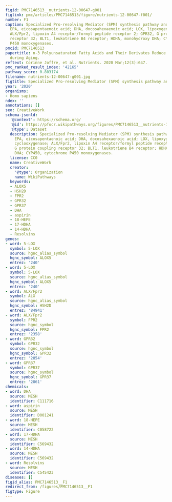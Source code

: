 ```yaml
---
figid: PMC7146513__nutrients-12-00647-g001
figlink: pmc/articles/PMC7146513/figure/nutrients-12-00647-f001/
number: F1
caption: Specialized Pro-resolving Mediator (SPM) synthesis pathway and receptors.
  EPA, eicosapentaenoic acid; DHA, docosahexaenoic acid; LOX, lipoxygenase; COX, cyclooxygenase;
  ALX/Fpr2, lipoxin A4 receptor/formyl peptide receptor 2; GPR32, G protein coupling
  receptor 32; BLT1, leukotriene B4 receptor; HDHA, monohydroxy DHA; CYP450, cytochrome
  P450 monoxygenases.
pmcid: PMC7146513
papertitle: n-3 Polyunsaturated Fatty Acids and Their Derivates Reduce Neuroinflammation
  during Aging.
reftext: Corinne Joffre, et al. Nutrients. 2020 Mar;12(3):647.
pmc_ranked_result_index: '42165'
pathway_score: 0.803174
filename: nutrients-12-00647-g001.jpg
figtitle: Specialized Pro-resolving Mediator (SPM) synthesis pathway and receptors
year: '2020'
organisms:
- Homo sapiens
ndex: ''
annotations: []
seo: CreativeWork
schema-jsonld:
  '@context': https://schema.org/
  '@id': https://pfocr.wikipathways.org/figures/PMC7146513__nutrients-12-00647-g001.html
  '@type': Dataset
  description: Specialized Pro-resolving Mediator (SPM) synthesis pathway and receptors.
    EPA, eicosapentaenoic acid; DHA, docosahexaenoic acid; LOX, lipoxygenase; COX,
    cyclooxygenase; ALX/Fpr2, lipoxin A4 receptor/formyl peptide receptor 2; GPR32,
    G protein coupling receptor 32; BLT1, leukotriene B4 receptor; HDHA, monohydroxy
    DHA; CYP450, cytochrome P450 monoxygenases.
  license: CC0
  name: CreativeWork
  creator:
    '@type': Organization
    name: WikiPathways
  keywords:
  - ALOX5
  - HSH2D
  - FPR2
  - GPR32
  - GPR37
  - DHA
  - aspirin
  - 18-HEPE
  - 17-HDHA
  - 14-HDHA
  - Resolvins
genes:
- word: 5-LOX
  symbol: 5-LOX
  source: hgnc_alias_symbol
  hgnc_symbol: ALOX5
  entrez: '240'
- word: 5-LOX
  symbol: 5-LOX
  source: hgnc_alias_symbol
  hgnc_symbol: ALOX5
  entrez: '240'
- word: ALX/Fpr2
  symbol: ALX
  source: hgnc_alias_symbol
  hgnc_symbol: HSH2D
  entrez: '84941'
- word: ALX/Fpr2
  symbol: FPR2
  source: hgnc_symbol
  hgnc_symbol: FPR2
  entrez: '2358'
- word: GPR32
  symbol: GPR32
  source: hgnc_symbol
  hgnc_symbol: GPR32
  entrez: '2854'
- word: GPR37
  symbol: GPR37
  source: hgnc_symbol
  hgnc_symbol: GPR37
  entrez: '2861'
chemicals:
- word: DHA
  source: MESH
  identifier: C111716
- word: aspirin
  source: MESH
  identifier: D001241
- word: 18-HEPE
  source: MESH
  identifier: C058722
- word: 17-HDHA
  source: MESH
  identifier: C569432
- word: 14-HDHA
  source: MESH
  identifier: C569432
- word: Resolvins
  source: MESH
  identifier: C545423
diseases: []
figid_alias: PMC7146513__F1
redirect_from: /figures/PMC7146513__F1
figtype: Figure
---
```

